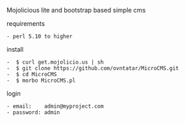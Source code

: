 
Mojolicious lite and bootstrap based simple cms
  
  requirements
  
    - perl 5.10 to higher
  
  install
  
	-  $ curl get.mojolicio.us | sh
	-  $ git clone https://github.com/ovntatar/MicroCMS.git
	-  $ cd MicroCMS
	-  $ morbo MicroCMS.pl
  login

	- email: 	admin@myproject.com
	- password:	admin
